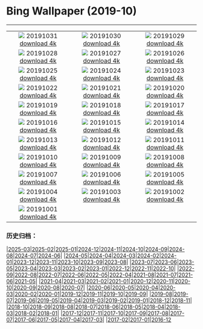 # Bing Wallpaper (2019-10)
**************
| | | |
| :----: | :----: | :----: |
| ![](https://www.bing.com/th?id=OHR.AlbertaOwl_ZH-CN1184867720_1920x1080.jpg) 20191031 [download 4k](https://www.bing.com/th?id=OHR.AlbertaOwl_ZH-CN1184867720_UHD.jpg) | ![](https://www.bing.com/th?id=OHR.VampireCastle_ZH-CN1018939203_1920x1080.jpg) 20191030 [download 4k](https://www.bing.com/th?id=OHR.VampireCastle_ZH-CN1018939203_UHD.jpg) | ![](https://www.bing.com/th?id=OHR.CharlesNight_ZH-CN0933393880_1920x1080.jpg) 20191029 [download 4k](https://www.bing.com/th?id=OHR.CharlesNight_ZH-CN0933393880_UHD.jpg) |
| ![](https://www.bing.com/th?id=OHR.EidolonHelvum_ZH-CN0881732109_1920x1080.jpg) 20191028 [download 4k](https://www.bing.com/th?id=OHR.EidolonHelvum_ZH-CN0881732109_UHD.jpg) | ![](https://www.bing.com/th?id=OHR.FortRockHomestead_ZH-CN0775183699_1920x1080.jpg) 20191027 [download 4k](https://www.bing.com/th?id=OHR.FortRockHomestead_ZH-CN0775183699_UHD.jpg) | ![](https://www.bing.com/th?id=OHR.NaranjoBulnes_ZH-CN0696600867_1920x1080.jpg) 20191026 [download 4k](https://www.bing.com/th?id=OHR.NaranjoBulnes_ZH-CN0696600867_UHD.jpg) |
| ![](https://www.bing.com/th?id=OHR.RedWattlebird_ZH-CN0640093095_1920x1080.jpg) 20191025 [download 4k](https://www.bing.com/th?id=OHR.RedWattlebird_ZH-CN0640093095_UHD.jpg) | ![](https://www.bing.com/th?id=OHR.WorldLemurDay_ZH-CN9867937861_1920x1080.jpg) 20191024 [download 4k](https://www.bing.com/th?id=OHR.WorldLemurDay_ZH-CN9867937861_UHD.jpg) | ![](https://www.bing.com/th?id=OHR.CountyBridge_ZH-CN6500717169_1920x1080.jpg) 20191023 [download 4k](https://www.bing.com/th?id=OHR.CountyBridge_ZH-CN6500717169_UHD.jpg) |
| ![](https://www.bing.com/th?id=OHR.ChurchillPolarBear_ZH-CN6443232536_1920x1080.jpg) 20191022 [download 4k](https://www.bing.com/th?id=OHR.ChurchillPolarBear_ZH-CN6443232536_UHD.jpg) | ![](https://www.bing.com/th?id=OHR.CrabAppleBlackbird_ZH-CN6395785205_1920x1080.jpg) 20191021 [download 4k](https://www.bing.com/th?id=OHR.CrabAppleBlackbird_ZH-CN6395785205_UHD.jpg) | ![](https://www.bing.com/th?id=OHR.MistyAshdown_ZH-CN6344044927_1920x1080.jpg) 20191020 [download 4k](https://www.bing.com/th?id=OHR.MistyAshdown_ZH-CN6344044927_UHD.jpg) |
| ![](https://www.bing.com/th?id=OHR.PaleSloth_ZH-CN6293546034_1920x1080.jpg) 20191019 [download 4k](https://www.bing.com/th?id=OHR.PaleSloth_ZH-CN6293546034_UHD.jpg) | ![](https://www.bing.com/th?id=OHR.HalfMoonBayPumpkin_ZH-CN6219747714_1920x1080.jpg) 20191018 [download 4k](https://www.bing.com/th?id=OHR.HalfMoonBayPumpkin_ZH-CN6219747714_UHD.jpg) | ![](https://www.bing.com/th?id=OHR.UncompahgreForest_ZH-CN6161020948_1920x1080.jpg) 20191017 [download 4k](https://www.bing.com/th?id=OHR.UncompahgreForest_ZH-CN6161020948_UHD.jpg) |
| ![](https://www.bing.com/th?id=OHR.LeavesGoldfish_ZH-CN6109097460_1920x1080.jpg) 20191016 [download 4k](https://www.bing.com/th?id=OHR.LeavesGoldfish_ZH-CN6109097460_UHD.jpg) | ![](https://www.bing.com/th?id=OHR.AcadiaBlueberries_ZH-CN6014510748_1920x1080.jpg) 20191015 [download 4k](https://www.bing.com/th?id=OHR.AcadiaBlueberries_ZH-CN6014510748_UHD.jpg) | ![](https://www.bing.com/th?id=OHR.MaldivesDragonfly_ZH-CN5949519396_1920x1080.jpg) 20191014 [download 4k](https://www.bing.com/th?id=OHR.MaldivesDragonfly_ZH-CN5949519396_UHD.jpg) |
| ![](https://www.bing.com/th?id=OHR.AlbertaThanksgiving_ZH-CN5899007960_1920x1080.jpg) 20191013 [download 4k](https://www.bing.com/th?id=OHR.AlbertaThanksgiving_ZH-CN5899007960_UHD.jpg) | ![](https://www.bing.com/th?id=OHR.CompressionFossil_ZH-CN5809840201_1920x1080.jpg) 20191012 [download 4k](https://www.bing.com/th?id=OHR.CompressionFossil_ZH-CN5809840201_UHD.jpg) | ![](https://www.bing.com/th?id=OHR.BarcolanaTrieste_ZH-CN5745744257_1920x1080.jpg) 20191011 [download 4k](https://www.bing.com/th?id=OHR.BarcolanaTrieste_ZH-CN5745744257_UHD.jpg) |
| ![](https://www.bing.com/th?id=OHR.RedRocksArches_ZH-CN5664546697_1920x1080.jpg) 20191010 [download 4k](https://www.bing.com/th?id=OHR.RedRocksArches_ZH-CN5664546697_UHD.jpg) | ![](https://www.bing.com/th?id=OHR.BubbleNebula_ZH-CN2787112807_1920x1080.jpg) 20191009 [download 4k](https://www.bing.com/th?id=OHR.BubbleNebula_ZH-CN2787112807_UHD.jpg) | ![](https://www.bing.com/th?id=OHR.GrandCanyonEast_ZH-CN2721062078_1920x1080.jpg) 20191008 [download 4k](https://www.bing.com/th?id=OHR.GrandCanyonEast_ZH-CN2721062078_UHD.jpg) |
| ![](https://www.bing.com/th?id=OHR.WorldOctopus_ZH-CN2670477302_1920x1080.jpg) 20191007 [download 4k](https://www.bing.com/th?id=OHR.WorldOctopus_ZH-CN2670477302_UHD.jpg) | ![](https://www.bing.com/th?id=OHR.GreaterFlamingo_ZH-CN2596334768_1920x1080.jpg) 20191006 [download 4k](https://www.bing.com/th?id=OHR.GreaterFlamingo_ZH-CN2596334768_UHD.jpg) | ![](https://www.bing.com/th?id=OHR.MarlboroughSounds_ZH-CN2539444443_1920x1080.jpg) 20191005 [download 4k](https://www.bing.com/th?id=OHR.MarlboroughSounds_ZH-CN2539444443_UHD.jpg) |
| ![](https://www.bing.com/th?id=OHR.TinternAbbey_ZH-CN1922933358_1920x1080.jpg) 20191004 [download 4k](https://www.bing.com/th?id=OHR.TinternAbbey_ZH-CN1922933358_UHD.jpg) | ![](https://www.bing.com/th?id=OHR.JupiterJunoCam_ZH-CN1843443643_1920x1080.jpg) 20191003 [download 4k](https://www.bing.com/th?id=OHR.JupiterJunoCam_ZH-CN1843443643_UHD.jpg) | ![](https://www.bing.com/th?id=OHR.AdelieBreeding_ZH-CN1750945258_1920x1080.jpg) 20191002 [download 4k](https://www.bing.com/th?id=OHR.AdelieBreeding_ZH-CN1750945258_UHD.jpg) |
| ![](https://www.bing.com/th?id=OHR.TrossachsAutumn_ZH-CN1693535266_1920x1080.jpg) 20191001 [download 4k](https://www.bing.com/th?id=OHR.TrossachsAutumn_ZH-CN1693535266_UHD.jpg) |  |  |

### 历史归档：

|[2025-03](bing/2025-03/2025-03.md)|[2025-02](bing/2025-02/2025-02.md)|[2025-01](bing/2025-01/2025-01.md)|[2024-12](bing/2024-12/2024-12.md)|[2024-11](bing/2024-11/2024-11.md)|[2024-10](bing/2024-10/2024-10.md)|[2024-09](bing/2024-09/2024-09.md)|[2024-08](bing/2024-08/2024-08.md)|[2024-07](bing/2024-07/2024-07.md)|[2024-06](bing/2024-06/2024-06.md)|
|[2024-05](bing/2024-05/2024-05.md)|[2024-04](bing/2024-04/2024-04.md)|[2024-03](bing/2024-03/2024-03.md)|[2024-02](bing/2024-02/2024-02.md)|[2024-01](bing/2024-01/2024-01.md)|[2023-12](bing/2023-12/2023-12.md)|[2023-11](bing/2023-11/2023-11.md)|[2023-10](bing/2023-10/2023-10.md)|[2023-09](bing/2023-09/2023-09.md)|[2023-08](bing/2023-08/2023-08.md)|
|[2023-07](bing/2023-07/2023-07.md)|[2023-06](bing/2023-06/2023-06.md)|[2023-05](bing/2023-05/2023-05.md)|[2023-04](bing/2023-04/2023-04.md)|[2023-03](bing/2023-03/2023-03.md)|[2023-02](bing/2023-02/2023-02.md)|[2023-01](bing/2023-01/2023-01.md)|[2022-12](bing/2022-12/2022-12.md)|[2022-11](bing/2022-11/2022-11.md)|[2022-10](bing/2022-10/2022-10.md)|
|[2022-09](bing/2022-09/2022-09.md)|[2022-08](bing/2022-08/2022-08.md)|[2022-07](bing/2022-07/2022-07.md)|[2022-06](bing/2022-06/2022-06.md)|[2022-05](bing/2022-05/2022-05.md)|[2022-04](bing/2022-04/2022-04.md)|[2021-08](bing/2021-08/2021-08.md)|[2021-07](bing/2021-07/2021-07.md)|[2021-06](bing/2021-06/2021-06.md)|[2021-05](bing/2021-05/2021-05.md)|
|[2021-04](bing/2021-04/2021-04.md)|[2021-03](bing/2021-03/2021-03.md)|[2021-02](bing/2021-02/2021-02.md)|[2021-01](bing/2021-01/2021-01.md)|[2020-12](bing/2020-12/2020-12.md)|[2020-11](bing/2020-11/2020-11.md)|[2020-10](bing/2020-10/2020-10.md)|[2020-09](bing/2020-09/2020-09.md)|[2020-08](bing/2020-08/2020-08.md)|[2020-07](bing/2020-07/2020-07.md)|
|[2020-06](bing/2020-06/2020-06.md)|[2020-05](bing/2020-05/2020-05.md)|[2020-04](bing/2020-04/2020-04.md)|[2020-03](bing/2020-03/2020-03.md)|[2020-02](bing/2020-02/2020-02.md)|[2020-01](bing/2020-01/2020-01.md)|[2019-12](bing/2019-12/2019-12.md)|[2019-11](bing/2019-11/2019-11.md)|[2019-10](bing/2019-10/2019-10.md)|[2019-09](bing/2019-09/2019-09.md)|
|[2019-08](bing/2019-08/2019-08.md)|[2019-07](bing/2019-07/2019-07.md)|[2019-06](bing/2019-06/2019-06.md)|[2019-05](bing/2019-05/2019-05.md)|[2019-04](bing/2019-04/2019-04.md)|[2019-03](bing/2019-03/2019-03.md)|[2019-02](bing/2019-02/2019-02.md)|[2019-01](bing/2019-01/2019-01.md)|[2018-12](bing/2018-12/2018-12.md)|[2018-11](bing/2018-11/2018-11.md)|
|[2018-10](bing/2018-10/2018-10.md)|[2018-09](bing/2018-09/2018-09.md)|[2018-08](bing/2018-08/2018-08.md)|[2018-07](bing/2018-07/2018-07.md)|[2018-06](bing/2018-06/2018-06.md)|[2018-05](bing/2018-05/2018-05.md)|[2018-04](bing/2018-04/2018-04.md)|[2018-03](bing/2018-03/2018-03.md)|[2018-02](bing/2018-02/2018-02.md)|[2018-01](bing/2018-01/2018-01.md)|
|[2017-12](bing/2017-12/2017-12.md)|[2017-11](bing/2017-11/2017-11.md)|[2017-10](bing/2017-10/2017-10.md)|[2017-09](bing/2017-09/2017-09.md)|[2017-08](bing/2017-08/2017-08.md)|[2017-07](bing/2017-07/2017-07.md)|[2017-06](bing/2017-06/2017-06.md)|[2017-05](bing/2017-05/2017-05.md)|[2017-04](bing/2017-04/2017-04.md)|[2017-03](bing/2017-03/2017-03.md)|
|[2017-02](bing/2017-02/2017-02.md)|[2017-01](bing/2017-01/2017-01.md)|[2016-12](bing/2016-12/2016-12.md)